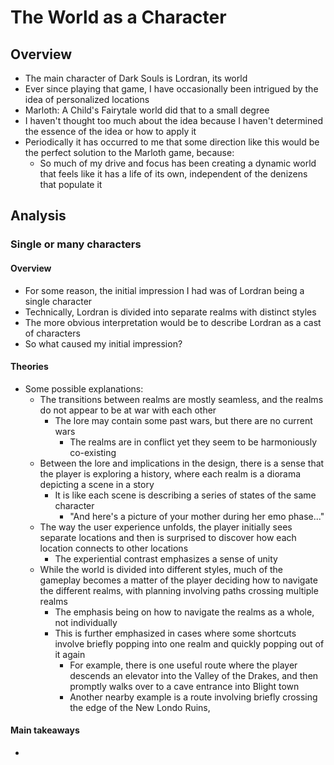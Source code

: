 # The World as a Character

## Overview

* The main character of Dark Souls is Lordran, its world
* Ever since playing that game, I have occasionally been intrigued by the idea of personalized locations
* Marloth: A Child's Fairytale world did that to a small degree
* I haven't thought too much about the idea because I haven't determined the essence of the idea or how to apply it
* Periodically it has occurred to me that some direction like this would be the perfect solution to the Marloth game, because:
  * So much of my drive and focus has been creating a dynamic world that feels like it has a life of its own, independent of the denizens that populate it

## Analysis

### Single or many characters

#### Overview

* For some reason, the initial impression I had was of Lordran being a single character
* Technically, Lordran is divided into separate realms with distinct styles
* The more obvious interpretation would be to describe Lordran as a cast of characters
* So what caused my initial impression?

#### Theories

* Some possible explanations:
  * The transitions between realms are mostly seamless, and the realms do not appear to be at war with each other
    * The lore may contain some past wars, but there are no current wars
      * The realms are in conflict yet they seem to be harmoniously co-existing
  * Between the lore and implications in the design, there is a sense that the player is exploring a history, where each realm is a diorama depicting a scene in a story
    * It is like each scene is describing a series of states of the same character
      * "And here's a picture of your mother during her emo phase..."
  * The way the user experience unfolds, the player initially sees separate locations and then is surprised to discover how each location connects to other locations
    * The experiential contrast emphasizes a sense of unity
  * While the world is divided into different styles, much of the gameplay becomes a matter of the player deciding how to navigate the different realms, with planning involving paths crossing multiple realms
    * The emphasis being on how to navigate the realms as a whole, not individually
    * This is further emphasized in cases where some shortcuts involve briefly popping into one realm and quickly popping out of it again
      * For example, there is one useful route where the player descends an elevator into the Valley of the Drakes, and then promptly walks over to a cave entrance into Blight town
      * Another nearby example is a route involving briefly crossing the edge of the New Londo Ruins,

#### Main takeaways

* 